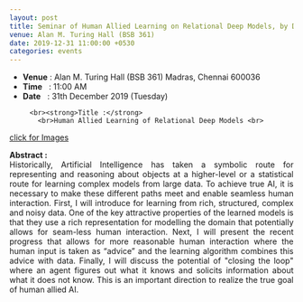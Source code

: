 ```yaml
---
layout: post
title: Seminar of Human Allied Learning on Relational Deep Models, by Dr. Sriraam Natarajan
venue: Alan M. Turing Hall (BSB 361)
date: 2019-12-31 11:00:00 +0530
categories: events
---
```


<ul class="mb-5">
       <li><b>Venue</b> : Alan M. Turing Hall (BSB 361) Madras, Chennai 600036 </li>
         <li><b>Time</b>&nbsp;&nbsp; : 11:00 AM</li>
         <li><b>Date</b>&nbsp;&nbsp; : 31th December 2019 (Tuesday)</li>
</ul>

         <br><strong>Title :</strong>
           <br>Human Allied Learning of Relational Deep Models <br>

<a href="https://rbc-dsai-iitm.github.io/events/2019/12/31/Seminar-photos.html">click for Images</a>

<p align="justify"><strong> Abstract :</strong><br>Historically, Artificial Intelligence has taken a symbolic route for representing and reasoning about objects at a higher-level or a statistical route for learning complex models from large data. To achieve true AI, it is necessary to make these different paths meet and enable seamless human interaction. First, I will introduce for learning from rich, structured, complex and noisy data. One of the key attractive properties of the learned models is that they use a rich representation for modelling the domain that potentially allows for seam-less human interaction. Next, I will present the recent progress that allows for more reasonable human interaction where the human input is taken as “advice” and the learning algorithm combines this advice with data. Finally, I will discuss the potential of "closing the loop" where an agent figures out what it knows and solicits information about what it does not know. This is an important direction to realize the true goal of human allied AI. <br></p><br><br>




      
